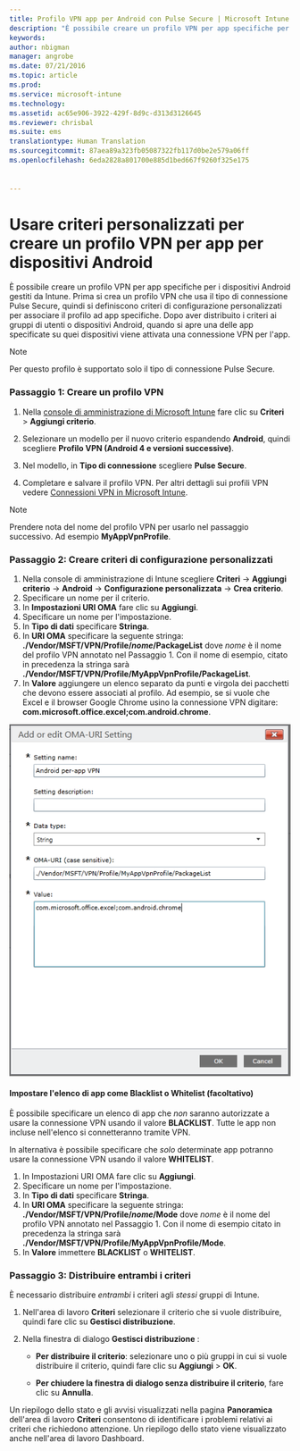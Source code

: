 ```yaml
---
title: Profilo VPN app per Android con Pulse Secure | Microsoft Intune
description: "È possibile creare un profilo VPN per app specifiche per i dispositivi Android gestiti da Intune."
keywords: 
author: nbigman
manager: angrobe
ms.date: 07/21/2016
ms.topic: article
ms.prod: 
ms.service: microsoft-intune
ms.technology: 
ms.assetid: ac65e906-3922-429f-8d9c-d313d3126645
ms.reviewer: chrisbal
ms.suite: ems
translationtype: Human Translation
ms.sourcegitcommit: 87aea89a323fb05087322fb117d0be2e579a06ff
ms.openlocfilehash: 6eda2828a801700e885d1bed667f9260f325e175


---
```


# Usare criteri personalizzati per creare un profilo VPN per app per dispositivi Android

È possibile creare un profilo VPN per app specifiche per i dispositivi Android gestiti da Intune. Prima si crea un profilo VPN che usa il tipo di connessione Pulse Secure, quindi si definiscono criteri di configurazione personalizzati per associare il profilo ad app specifiche. Dopo aver distribuito i criteri ai gruppi di utenti o dispositivi Android, quando si apre una delle app specificate su quei dispositivi viene attivata una connessione VPN per l'app.

> [!NOTE]
> 
> Per questo profilo è supportato solo il tipo di connessione Pulse Secure.


### Passaggio 1: Creare un profilo VPN

1. Nella [console di amministrazione di Microsoft Intune](https://manage.microsoft.com) fare clic su **Criteri** > **Aggiungi criterio**.
2. Selezionare un modello per il nuovo criterio espandendo **Android**, quindi scegliere **Profilo VPN (Android 4 e versioni successive)**.

3. Nel modello, in **Tipo di connessione** scegliere **Pulse Secure**.
4. Completare e salvare il profilo VPN. Per altri dettagli sui profili VPN vedere [Connessioni VPN in Microsoft Intune](vpn-connections-in-microsoft-intune.md).

> [!NOTE]
> 
> Prendere nota del nome del profilo VPN per usarlo nel passaggio successivo.   Ad esempio **MyAppVpnProfile**.

### Passaggio 2: Creare criteri di configurazione personalizzati

   1. Nella console di amministrazione di Intune scegliere **Criteri** -> **Aggiungi criterio** -> **Android** -> **Configurazione personalizzata** -> **Crea criterio**.
   2. Specificare un nome per il criterio.
   3. In **Impostazioni URI OMA** fare clic su **Aggiungi**.
   4. Specificare un nome per l'impostazione.
   5. In **Tipo di dati** specificare **Stringa**.
   6. In **URI OMA** specificare la seguente stringa: **./Vendor/MSFT/VPN/Profile/*nome*/PackageList** dove *nome* è il nome del profilo VPN annotato nel Passaggio 1. Con il nome di esempio, citato in precedenza la stringa sarà **./Vendor/MSFT/VPN/Profile/MyAppVpnProfile/PackageList**.
   7.   In **Valore** aggiungere un elenco separato da punti e virgola dei pacchetti che devono essere associati al profilo.  Ad esempio, se si vuole che Excel e il browser Google Chrome usino la connessione VPN digitare: **com.microsoft.office.excel;com.android.chrome**.


   ![Esempio di criteri personalizzati VPN per app Android](..\media\android_per_app_vpn_oma_uri.png)
#### Impostare l'elenco di app come Blacklist o Whitelist (facoltativo)
È possibile specificare un elenco di app che *non* saranno autorizzate a usare la connessione VPN usando il valore **BLACKLIST**.  Tutte le app non incluse nell'elenco si connetteranno tramite VPN.

In alternativa è possibile specificare che *solo* determinate app potranno usare la connessione VPN usando il valore **WHITELIST**.


1.  In Impostazioni URI OMA fare clic su **Aggiungi**.
2.  Specificare un nome per l'impostazione.
3.  In **Tipo di dati** specificare **Stringa**.
4.  In **URI OMA** specificare la seguente stringa: **./Vendor/MSFT/VPN/Profile/*nome*/Mode** dove *nome* è il nome del profilo VPN annotato nel Passaggio 1. Con il nome di esempio citato in precedenza la stringa sarà **./Vendor/MSFT/VPN/Profile/MyAppVpnProfile/Mode**.
5.  In **Valore** immettere **BLACKLIST** o **WHITELIST**.



### Passaggio 3: Distribuire entrambi i criteri

È necessario distribuire *entrambi* i criteri agli *stessi* gruppi di Intune.

   1.  Nell'area di lavoro **Criteri** selezionare il criterio che si vuole distribuire, quindi fare clic su **Gestisci distribuzione**.

2.  Nella finestra di dialogo **Gestisci distribuzione** :

    -   **Per distribuire il criterio**: selezionare uno o più gruppi in cui si vuole distribuire il criterio, quindi fare clic su **Aggiungi** &gt; **OK**.

    -   **Per chiudere la finestra di dialogo senza distribuire il criterio**, fare clic su **Annulla**.

Un riepilogo dello stato e gli avvisi visualizzati nella pagina **Panoramica** dell'area di lavoro **Criteri** consentono di identificare i problemi relativi ai criteri che richiedono attenzione. Un riepilogo dello stato viene visualizzato anche nell'area di lavoro Dashboard.



<!--HONumber=Aug16_HO2-->


